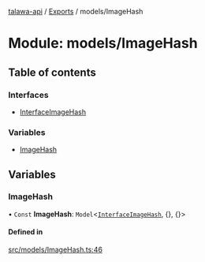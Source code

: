 [talawa-api](../README.md) / [Exports](../modules.md) / models/ImageHash

# Module: models/ImageHash

## Table of contents

### Interfaces

- [InterfaceImageHash](../interfaces/models_ImageHash.InterfaceImageHash.md)

### Variables

- [ImageHash](models_ImageHash.md#imagehash)

## Variables

### ImageHash

• `Const` **ImageHash**: `Model`\<[`InterfaceImageHash`](../interfaces/models_ImageHash.InterfaceImageHash.md), {}, {}\>

#### Defined in

[src/models/ImageHash.ts:46](https://github.com/PalisadoesFoundation/talawa-api/blob/c199cfb/src/models/ImageHash.ts#L46)
